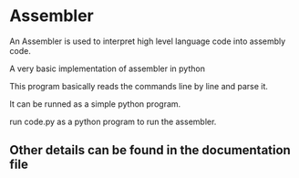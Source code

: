 # Assembler

An Assembler is used to interpret high level language code into assembly code.

 A very basic implementation of assembler in python
 
 This program basically reads the commands line by line and parse it.
 
 It can be runned as a simple python program.
 
 run code.py as a python program to run the assembler.
 
## Other details can be found in the documentation file
